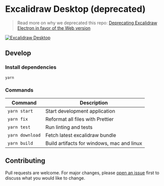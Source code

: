 

# Excalidraw Desktop (deprecated)

> Read more on why we deprecated this repo: [Deprecating Excalidraw Electron in favor of the Web version](https://blog.excalidraw.com/deprecating-excalidraw-electron/)

[![Excalidraw Desktop](https://pbs.twimg.com/media/EPafpoLWoAAcFhc?format=jpg&name=large)](https://excalidraw.com/?id=5698913638023168)

## Develop

### Install dependencies

```
yarn
```

### Commands

| Command         | Description                                |
| --------------- | ------------------------------------------ |
| `yarn start`    | Start development application              |
| `yarn fix`      | Reformat all files with Prettier           |
| `yarn test`     | Run linting and tests                      |
| `yarn download` | Fetch latest excalidraw bundle             |
| `yarn build`    | Build artifacts for windows, mac and linux |

## Contributing

Pull requests are welcome. For major changes, please [open an issue](https://github.com/excalidraw/excalidraw-desktop/issues/new) first to discuss what you would like to change.
